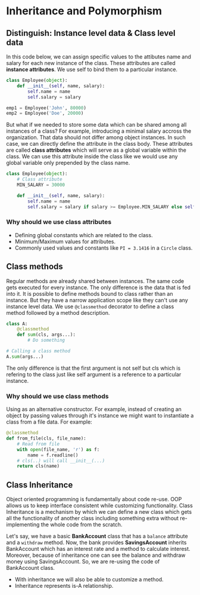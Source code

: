 # Inheritance and Polymorphism

## Distinguish: Instance level data & Class level data

In this code below, we can assign specific values to the attibutes name and salary for each new instance of the class. These attributes are called **instance attributes**. We use self to bind them to a particular instance.

```python
class Employee(object):
    def __init__(self, name, salary):
        self.name = name
        self.salary = salary

emp1 = Employee('John', 80000)
emp2 = Employee('Doe', 20000)
```

But what if we needed to store some data which can be shared among all instances of a class? For example, introducing a minimal salary accross the organization. That data should not differ among object instances. In such case, we can directly define the attribute in the class body. These attributes are called **class attributes** which will serve as a global variable within the class. We can use this attribute inside the class like we would use any global variable only prepended by the class name.

```python
class Employee(object):
    # Class attribute
    MIN_SALARY = 30000

    def __init__(self, name, salary):
        self.name = name
        self.salary = salary if salary >= Employee.MIN_SALARY else self.salary = Employee.MIN_SALARY
```

### Why should we use class attributes

- Defining global constants which are related to the class.
- Minimum/Maximum values for attributes.
- Commonly used values and constants like `PI = 3.1416` in a `Circle` class.

## Class methods

Regular methods are already shared between instances. The same code gets executed for every instance. The only difference is the data that is fed into it. It is possible to define methods bound to class rather than an instance. But they have a narrow application scope like they can't use any instance level data. We use `@classmethod` decorator to define a class method followed by a method description.

```python
class A:
    @classmethod
    def sum(cls, args...):
        # Do something

# Calling a class method
A.sum(args...)
```

The only difference is that the first argument is not self but cls which is refering to the class just like self argument is a reference to a particular instance.

### Why should we use class methods

Using as an alternative constructor. For example, instead of creating an object by passing values through it's instance we might want to instantiate a class from a file data. For example:

```python
@classmethod
def from_file(cls, file_name):
    # Read from file
    with open(file_name, 'r') as f:
        name = f.readline()
    # cls(..) will call __init__(...)
    return cls(name)
```

## Class Inheritance

Object oriented programming is fundamentally about code re-use. OOP allows us to keep interface consistent while customizing functionality. Class Inheritance is a mechanism by which we can define a new class which gets all the functionality of another class including something extra without re-implementing the whole code from the scratch.

Let's say, we have a basic **BankAccount** class that has a `balance` attribute and a `withdraw` method. Now, the bank provides **SavingsAccount** inherits BankAccount which has an interest rate and a method to calculate interest. Moreover, because of inheritance one can see the balance and withdraw money using SavingsAccount. So, we are re-using the code of BankAccount class.

- With inheritance we will also be able to customize a method.
- Inheritance represents is-A relationship.
